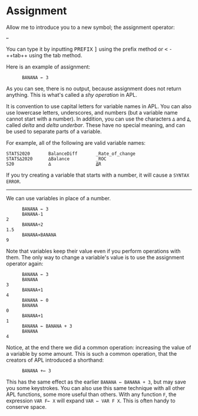 # Assignment

Allow me to introduce you to a new symbol; the assignment operator:

```apl
←
```

You can type it by inputting <kbd>PREFIX</kbd> <kbd>]</kbd> using the prefix method
or <kbd><</kbd> <kbd>-</kbd> ++tab++ using the tab method.

Here is an example of assignment:

```apl
      BANANA ← 3
```

As you can see, there is no output, because assignment does not return anything.
This is what's called a *shy operation* in APL.

It is convention to use capital letters for variable names in APL.
You can also use lowercase letters, underscores, and numbers (but a variable name cannot start with a number).
In addition, you can use the characters `∆` and `⍙`, called *delta* and *delta underbar*.
These have no special meaning, and can be used to separate parts of a variable.

For example, all of the following are valid variable names:
```apl
STATS2020       BalanceDiff       _Rate_of_change      
STATS∆2020      ∆Balance          _ROC
S20             ∆                 ⍙R
```

If you try creating a variable that starts with a number, it will cause a `SYNTAX ERROR`.

---

We can use variables in place of a number.

```apl
      BANANA ← 3
      BANANA-1
2
      BANANA÷2
1.5
      BANANA×BANANA
9
```

Note that variables keep their value even if you perform operations with them.
The only way to change a variable's value is to use the assignment operator again:

```apl
      BANANA ← 3
      BANANA
3
      BANANA+1
4
      BANANA ← 0
      BANANA
0
      BANANA+1
1
      BANANA ← BANANA + 3
      BANANA
4
```

Notice, at the end there we did a common operation: increasing the value of a variable by some amount.
This is such a common operation, that the creators of APL introduced a shorthand:

```apl
      BANANA +← 3
```

This has the same effect as the earlier `BANANA ← BANANA + 3`, but may save you some keystrokes.
You can also use this same technique with all other APL functions, some more useful than others.
With any function `F`, the expression `VAR F← X` will expand  `VAR ← VAR F X`.
This is often handy to conserve space.
